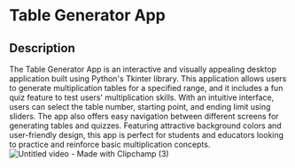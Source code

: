 # Table Generator App

## Description

The Table Generator App is an interactive and visually appealing desktop application built using Python's Tkinter library.
This application allows users to generate multiplication tables for a specified range, and it includes a fun quiz feature to test users' multiplication skills.
With an intuitive interface, users can select the table number, starting point, and ending limit using sliders.
The app also offers easy navigation between different screens for generating tables and quizzes. 
Featuring attractive background colors and user-friendly design, this app is perfect for students and educators looking to practice and reinforce basic multiplication concepts.
![Untitled video - Made with Clipchamp (3)](https://github.com/user-attachments/assets/8d990c52-b135-47a4-a203-ffaa5582940e)
